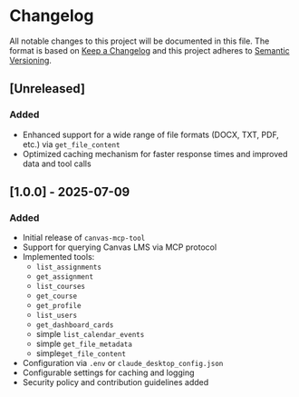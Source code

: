 # Changelog

All notable changes to this project will be documented in this file.
The format is based on [Keep a Changelog](https://keepachangelog.com/) and this project adheres to [Semantic Versioning](https://semver.org/).

## [Unreleased]

### Added
- Enhanced support for a wide range of file formats (DOCX, TXT, PDF, etc.) via `get_file_content`
- Optimized caching mechanism for faster response times and improved data and tool calls

## [1.0.0] - 2025-07-09
### Added
- Initial release of `canvas-mcp-tool`
- Support for querying Canvas LMS via MCP protocol
- Implemented tools:
  - `list_assignments`
  - `get_assignment`
  - `list_courses`
  - `get_course`
  - `get_profile`
  - `list_users`
  - `get_dashboard_cards`
  - simple `list_calendar_events`
  - simple `get_file_metadata`
  - simple`get_file_content`
- Configuration via `.env` or `claude_desktop_config.json`
- Configurable settings for caching and logging
- Security policy and contribution guidelines added
